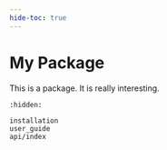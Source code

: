 ```yaml
---
hide-toc: true
---
```


# My Package

This is a package. It is really interesting.

```{toctree}
:hidden:

installation
user_guide
api/index
```
